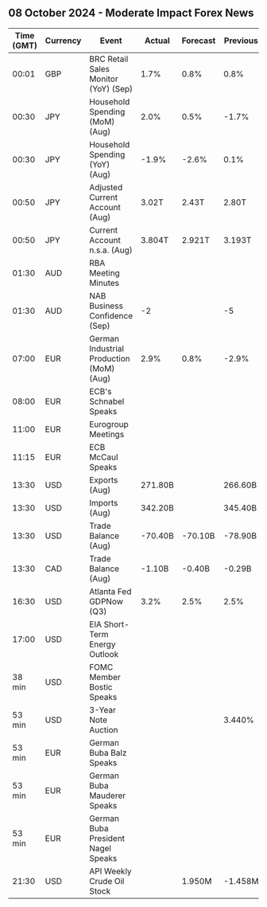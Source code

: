 ## 08 October 2024 - Moderate Impact Forex News

| Time (GMT) | Currency | Event | Actual | Forecast | Previous |
|------|----------|-------|--------|----------|----------|
| 00:01 | GBP | BRC Retail Sales Monitor (YoY) (Sep) | 1.7% | 0.8% | 0.8% |
| 00:30 | JPY | Household Spending (MoM) (Aug) | 2.0% | 0.5% | -1.7% |
| 00:30 | JPY | Household Spending (YoY) (Aug) | -1.9% | -2.6% | 0.1% |
| 00:50 | JPY | Adjusted Current Account (Aug) | 3.02T | 2.43T | 2.80T |
| 00:50 | JPY | Current Account n.s.a. (Aug) | 3.804T | 2.921T | 3.193T |
| 01:30 | AUD | RBA Meeting Minutes |  |  |  |
| 01:30 | AUD | NAB Business Confidence (Sep) | -2 |  | -5 |
| 07:00 | EUR | German Industrial Production (MoM) (Aug) | 2.9% | 0.8% | -2.9% |
| 08:00 | EUR | ECB's Schnabel Speaks |  |  |  |
| 11:00 | EUR | Eurogroup Meetings |  |  |  |
| 11:15 | EUR | ECB McCaul Speaks |  |  |  |
| 13:30 | USD | Exports (Aug) | 271.80B |  | 266.60B |
| 13:30 | USD | Imports (Aug) | 342.20B |  | 345.40B |
| 13:30 | USD | Trade Balance (Aug) | -70.40B | -70.10B | -78.90B |
| 13:30 | CAD | Trade Balance (Aug) | -1.10B | -0.40B | -0.29B |
| 16:30 | USD | Atlanta Fed GDPNow (Q3) | 3.2% | 2.5% | 2.5% |
| 17:00 | USD | EIA Short-Term Energy Outlook |  |  |  |
| 38 min | USD | FOMC Member Bostic Speaks |  |  |  |
| 53 min | USD | 3-Year Note Auction |  |  | 3.440% |
| 53 min | EUR | German Buba Balz Speaks |  |  |  |
| 53 min | EUR | German Buba Mauderer Speaks |  |  |  |
| 53 min | EUR | German Buba President Nagel Speaks |  |  |  |
| 21:30 | USD | API Weekly Crude Oil Stock |  | 1.950M | -1.458M |
